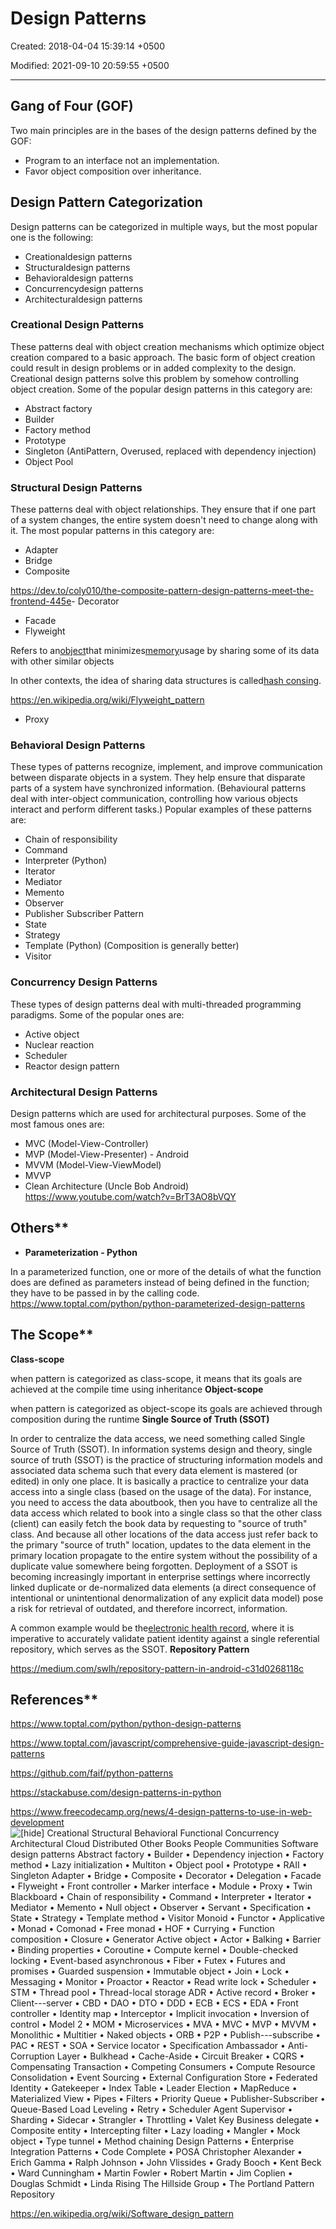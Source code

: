 # Design Patterns

Created: 2018-04-04 15:39:14 +0500

Modified: 2021-09-10 20:59:55 +0500

---

## Gang of Four (GOF)

Two main principles are in the bases of the design patterns defined by the GOF:
-   Program to an interface not an implementation.
-   Favor object composition over inheritance.

## 

## Design Pattern Categorization

Design patterns can be categorized in multiple ways, but the most popular one is the following:
-   Creationaldesign patterns
-   Structuraldesign patterns
-   Behavioraldesign patterns
-   Concurrencydesign patterns
-   Architecturaldesign patterns
### Creational Design Patterns

These patterns deal with object creation mechanisms which optimize object creation compared to a basic approach. The basic form of object creation could result in design problems or in added complexity to the design. Creational design patterns solve this problem by somehow controlling object creation. Some of the popular design patterns in this category are:
-   Abstract factory
-   Builder
-   Factory method
-   Prototype
-   Singleton (AntiPattern, Overused, replaced with dependency injection)
-   Object Pool
### Structural Design Patterns

These patterns deal with object relationships. They ensure that if one part of a system changes, the entire system doesn't need to change along with it. The most popular patterns in this category are:
-   Adapter
-   Bridge
-   Composite

<https://dev.to/coly010/the-composite-pattern-design-patterns-meet-the-frontend-445e>-   Decorator
-   Facade
-   Flyweight

Refers to an[object](https://en.wikipedia.org/wiki/Object_(computer_science))that minimizes[memory](https://en.wikipedia.org/wiki/Computer_memory)usage by sharing some of its data with other similar objects

In other contexts, the idea of sharing data structures is called[hash consing](https://en.wikipedia.org/wiki/Hash_consing).

<https://en.wikipedia.org/wiki/Flyweight_pattern>
-   Proxy
### Behavioral Design Patterns

These types of patterns recognize, implement, and improve communication between disparate objects in a system. They help ensure that disparate parts of a system have synchronized information. (Behavioural patterns deal with inter-object communication, controlling how various objects interact and perform different tasks.) Popular examples of these patterns are:
-   Chain of responsibility
-   Command
-   Interpreter (Python)
-   Iterator
-   Mediator
-   Memento
-   Observer
-   Publisher Subscriber Pattern
-   State
-   Strategy
-   Template (Python) (Composition is generally better)
-   Visitor
### Concurrency Design Patterns

These types of design patterns deal with multi-threaded programming paradigms. Some of the popular ones are:
-   Active object
-   Nuclear reaction
-   Scheduler
-   Reactor design pattern
### Architectural Design Patterns

Design patterns which are used for architectural purposes. Some of the most famous ones are:
-   MVC (Model-View-Controller)
-   MVP (Model-View-Presenter) - Android
-   MVVM (Model-View-ViewModel)
-   MVVP
-   Clean Architecture (Uncle Bob Android)
<https://www.youtube.com/watch?v=BrT3AO8bVQY>

## Others**
-   **Parameterization - Python**

In a parameterized function, one or more of the details of what the function does are defined as parameters instead of being defined in the function; they have to be passed in by the calling code.
<https://www.toptal.com/python/python-parameterized-design-patterns>

## The Scope**

**Class-scope**

when pattern is categorized as class-scope, it means that its goals are achieved at the compile time using inheritance
**Object-scope**

when pattern is categorized as object-scope its goals are achieved through composition during the runtime
**Single Source of Truth (SSOT)**

In order to centralize the data access, we need something called Single Source of Truth (SSOT).
In information systems design and theory, single source of truth (SSOT) is the practice of structuring information models and associated data schema such that every data element is mastered (or edited) in only one place.
It is basically a practice to centralize your data access into a single class (based on the usage of the data). For instance, you need to access the data aboutbook, then you have to centralize all the data access which related to book into a single class so that the other class (client) can easily fetch the book data by requesting to "source of truth" class.
And because all other locations of the data access just refer back to the primary "source of truth" location, updates to the data element in the primary location propagate to the entire system without the possibility of a duplicate value somewhere being forgotten.
Deployment of a SSOT is becoming increasingly important in enterprise settings where incorrectly linked duplicate or de-normalized data elements (a direct consequence of intentional or unintentional denormalization of any explicit data model) pose a risk for retrieval of outdated, and therefore incorrect, information.

A common example would be the[electronic health record](https://en.wikipedia.org/wiki/Electronic_health_record), where it is imperative to accurately validate patient identity against a single referential repository, which serves as the SSOT.
**Repository Pattern**

<https://medium.com/swlh/repository-pattern-in-android-c31d0268118c>

## References**

<https://www.toptal.com/python/python-design-patterns>

<https://www.toptal.com/javascript/comprehensive-guide-javascript-design-patterns>

<https://github.com/faif/python-patterns>

<https://stackabuse.com/design-patterns-in-python>

<https://www.freecodecamp.org/news/4-design-patterns-to-use-in-web-development>
![[hide] Creational Structural Behavioral Functional Concurrency Architectural Cloud Distributed Other Books People Communities Software design patterns Abstract factory • Builder • Dependency injection • Factory method • Lazy initialization • Multiton • Object pool • Prototype • RAII • Singleton Adapter • Bridge • Composite • Decorator • Delegation • Facade • Flyweight • Front controller • Marker interface • Module • Proxy • Twin Blackboard • Chain of responsibility • Command • Interpreter • Iterator • Mediator • Memento • Null object • Observer • Servant • Specification • State • Strategy • Template method • Visitor Monoid • Functor • Applicative • Monad • Comonad • Free monad • HOF • Currying • Function composition • Closure • Generator Active object • Actor • Balking • Barrier • Binding properties • Coroutine • Compute kernel • Double-checked locking • Event-based asynchronous • Fiber • Futex • Futures and promises • Guarded suspension • Immutable object • Join • Lock • Messaging • Monitor • Proactor • Reactor • Read write lock • Scheduler • STM • Thread pool • Thread-local storage ADR • Active record • Broker • Client---server • CBD • DAO • DTO • DDD • ECB • ECS • EDA • Front controller • Identity map • Interceptor • Implicit invocation • Inversion of control • Model 2 • MOM • Microservices • MVA • MVC • MVP • MVVM • Monolithic • Multitier • Naked objects • ORB • P2P • Publish---subscribe • PAC • REST • SOA • Service locator • Specification Ambassador • Anti-Corruption Layer • Bulkhead • Cache-Aside • Circuit Breaker • CQRS • Compensating Transaction • Competing Consumers • Compute Resource Consolidation • Event Sourcing • External Configuration Store • Federated Identity • Gatekeeper • Index Table • Leader Election • MapReduce • Materialized View • Pipes • Filters • Priority Queue • Publisher-Subscriber • Queue-Based Load Leveling • Retry • Scheduler Agent Supervisor • Sharding • Sidecar • Strangler • Throttling • Valet Key Business delegate • Composite entity • Intercepting filter • Lazy loading • Mangler • Mock object • Type tunnel • Method chaining Design Patterns • Enterprise Integration Patterns • Code Complete • POSA Christopher Alexander • Erich Gamma • Ralph Johnson • John Vlissides • Grady Booch • Kent Beck • Ward Cunningham • Martin Fowler • Robert Martin • Jim Coplien • Douglas Schmidt • Linda Rising The Hillside Group • The Portland Pattern Repository ](media/Design-Patterns-image1.jpg)

<https://en.wikipedia.org/wiki/Software_design_pattern>

